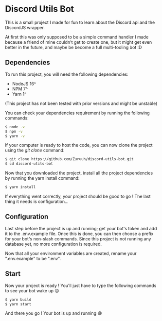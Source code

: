 # Discord Utils Bot

This is a small project I made for fun to learn about the Discord api and the DiscordJS wrapper.

At first this was only supposed to be a simple command handler I made because a friend of mine couldn't get to create one, but it might get even better in the future, and maybe be become a full multi-tooling bot :D

## Dependencies

To run this project, you will need the following dependencies:

- NodeJS 16^
- NPM 7^
- Yarn 1^

(This project has not been tested with prior versions and might be unstable)

You can check your dependencies requirement by running the following commands:

```bash
$ node -v
$ npm -v
$ yarn -v
```

If your computer is ready to host the code, you can now clone the project using the _git clone_ command:

```bash
$ git clone https://github.com/Zuruuh/discord-utils-bot.git
$ cd discord-utils-bot
```

Now that you downloaded the project, install all the project dependencies by running the yarn install command:

```bash
$ yarn install
```

If everything went correctly, your project should be good to go ! The last thing it needs is configuration...

## Configuration

Last step before the project is up and running; get your bot's token and add it to the .env.example file. Once this is done, you can then choose a prefix for your bot's non-slash commands. Since this project is not running any database yet, no more configuration is required.

Now that all your environment variables are created, rename your ".env.example" to be ".env".

## Start

Now your project is ready ! You'll just have to type the following commands to see your bot wake up 😊

```bash
$ yarn build
$ yarn start
```

And there you go ! Your bot is up and running 😄
